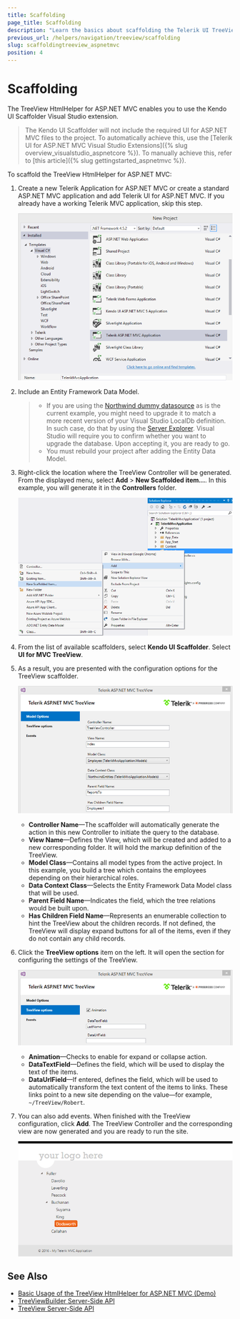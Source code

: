 ```yaml
---
title: Scaffolding
page_title: Scaffolding
description: "Learn the basics about scaffolding the Telerik UI TreeView HtmlHelper for ASP.NET MVC by using the Scaffolder extension for Visual Studio."
previous_url: /helpers/navigation/treeview/scaffolding
slug: scaffoldingtreeview_aspnetmvc
position: 4
---
```


# Scaffolding

The TreeView HtmlHelper for ASP.NET MVC enables you to use the Kendo UI Scaffolder Visual Studio extension.

> The Kendo UI Scaffolder will not include the required UI for ASP.NET MVC files to the project. To automatically achieve this, use the [Telerik UI for ASP.NET MVC Visual Studio Extensions]({% slug overview_visualstudio_aspnetcore %}). To manually achieve this, refer to [this article]({% slug gettingstarted_aspnetmvc %}).

To scaffold the TreeView HtmlHelper for ASP.NET MVC:

1. Create a new Telerik Application for ASP.NET MVC or create a standard ASP.NET MVC application and add Telerik UI for ASP.NET MVC. If you already have a working Telerik MVC application, skip this step.

    ![{{ site.product_short }} Creating a new Telerik MVC application](images/treeview-scaffolding1.png)

1. Include an Entity Framework Data Model.

    > * If you are using the [Northwind dummy datasource](https://archive.codeplex.com/?p=northwinddatabase) as is the current example, you might need to upgrade it to match a more recent version of your Visual Studio LocalDb definition. In such case, do that by using the [Server Explorer](https://msdn.microsoft.com/en-us/library/hh873188.aspx). Visual Studio will require you to confirm whether you want to upgrade the database. Upon accepting it, you are ready to go.
    > * You must rebuild your project after adding the Entity Data Model.

1. Right-click the location where the TreeView Controller will be generated. From the displayed menu, select **Add** > **New Scaffolded item...**. In this example, you will generate it in the **Controllers** folder.

    ![{{ site.product_short }} Adding a new scaffolded item](images/treeview-scaffolding2.png)

1. From the list of available scaffolders, select **Kendo UI Scaffolder**. Select **UI for MVC TreeView**.
1. As a result, you are presented with the configuration options for the TreeView scaffolder.

    ![{{ site.product_short }} Configuring the TreeView Scaffolder](images/treeview-scaffolding3.png)

    * **Controller Name**&mdash;The scaffolder will automatically generate the action in this new Controller to initiate the query to the database.
    * **View Name**&mdash;Defines the View, which will be created and added to a new corresponding folder. It will hold the markup definition of the TreeView.
    * **Model Class**&mdash;Contains all model types from the active project. In this example, you build a tree which contains the employees depending on their hierarchical roles.
    * **Data Context Class**&mdash;Selects the Entity Framework Data Model class that will be used.
    * **Parent Field Name**&mdash;Indicates the field, which the tree relations would be built upon.
    * **Has Children Field Name**&mdash;Represents an enumerable collection to hint the TreeView about the children records. If not defined, the TreeView will display expand buttons for all of the items, even if they do not contain any child records.

1. Click the **TreeView options** item on the left. It will open the section for configuring the settings of the TreeView.

    ![{{ site.product_short }} Selecting the TreeView options](images/treeview-scaffolding4.png)

    * **Animation**&mdash;Checks to enable for expand or collapse action.
    * **DataTextField**&mdash;Defines the field, which will be used to display the text of the items.
    * **DataUrlField**&mdash;If entered, defines the field, which will be used to automatically transform the text content of the items to links. These links point to a new site depending on the value&mdash;for example, `~/TreeView/Robert`.

1. You can also add events. When finished with the TreeView configuration, click **Add**. The TreeView Controller and the corresponding view are now generated and you are ready to run the site.

    ![{{ site.product_short }} The final result](images/treeview-scaffolding5.png)

## See Also

* [Basic Usage of the TreeView HtmlHelper for ASP.NET MVC (Demo)](https://demos.telerik.com/aspnet-mvc/treeview/index)
* [TreeViewBuilder Server-Side API](https://docs.telerik.com/aspnet-mvc/api/Kendo.Mvc.UI.Fluent/TreeViewBuilder)
* [TreeView Server-Side API](/api/treeview)
